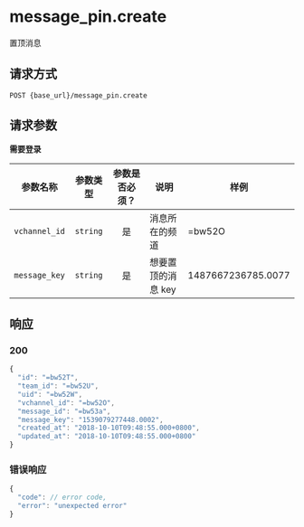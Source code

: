 # message_pin.create

置顶消息

## 请求方式

```
POST {base_url}/message_pin.create
```

## 请求参数

**需要登录**

| 参数名称 | 参数类型 | 参数是否必须？ | 说明 | 样例 |
|:--------:|:--------:|:--------------:|------|------|
| `vchannel_id` | `string` | 是 | 消息所在的频道 | =bw52O |
| `message_key` | `string` | 是 | 想要置顶的消息 key | 1487667236785.0077 |

## 响应

### 200

```javascript
{
  "id": "=bw52T",
  "team_id": "=bw52U",
  "uid": "=bw52W",
  "vchannel_id": "=bw52O",
  "message_id": "=bw53a",
  "message_key": "1539079277448.0002",
  "created_at": "2018-10-10T09:48:55.000+0800",
  "updated_at": "2018-10-10T09:48:55.000+0800"
}
```
### 错误响应

```javascript
{
  "code": // error code,
  "error": "unexpected error"
}
```

<!-- generated by gen_doc.js -->
